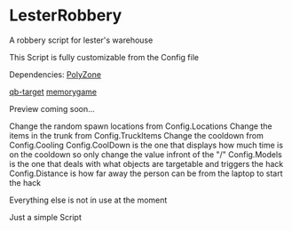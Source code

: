 # LesterRobbery
A robbery script for lester's warehouse

This Script is fully customizable from the Config file
 
Dependencies: [PolyZone](https://github.com/mkafrin/PolyZone)

[qb-target](https://github.com/qbcore-framework/qb-target)
[memorygame](https://github.com/pushkart2/memorygame)
              
              
Preview coming soon...

Change the random spawn locations from Config.Locations
Change the items in the trunk from Config.TruckItems
Change the cooldown from Config.Cooling
Config.CoolDown is the one that displays how much time is on the cooldown so only change the value infront of the "/"
Config.Models is the one that deals with what objects are targetable and triggers the hack
Config.Distance is how far away the person can be from the laptop to start the hack

Everything else is not in use at the moment

Just a simple Script
